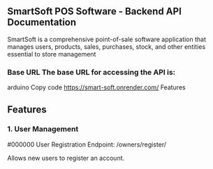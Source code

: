 ## SmartSoft POS Software - Backend API Documentation

SmartSoft is a comprehensive point-of-sale software application that manages users, products, sales, purchases, stock, and other entities essential to store management

### Base URL The base URL for accessing the API is:

arduino Copy code https://smart-soft.onrender.com/ Features


## Features

### 1. User Management
#000000 User Registration
Endpoint: /owners/register/

Allows new users to register an account.
